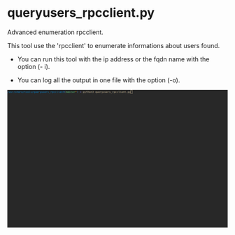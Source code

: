 # queryusers_rpcclient.py

Advanced enumeration rpcclient.

This tool use the 'rpcclient' to enumerate informations about users found.

- You can run this tool with the ip address or the fqdn name with the option (- i).

- You can log all the output in one file with the option (-o).

![help otion](screenshots/help.gif)
